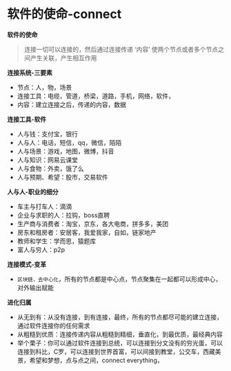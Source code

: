 # 软件的使命-connect

**软件的使命**

> 连接一切可以连接的，然后通过连接传递 ‘内容’ 使两个节点或者多个节点之间产生关联，产生相互作用

**连接系统-三要素**

* 节点：人，物，场景
* 连接工具：电缆，管道，桥梁，道路，手机，网络，软件，
* 内容：建立连接之后，传递的内容，数据

**连接工具-软件**

* 人与钱：支付宝，银行
* 人与人：电话，短信，qq，微信，陌陌
* 人与场景：游戏，地图，微博，抖音
* 人与知识：网易云课堂
* 人与食物：外卖，饿了么
* 人与预期、希望：股市，交易软件

**人与人-职业的细分**

* 车主与打车人：滴滴
* 企业与求职的人：拉钩，boss直聘
* 生产商与消费者：淘宝，京东，各大电商，拼多多，美团
* 房东和租房者：安居客，我爱我家，自如，链家地产
* 教师和学生：学而思，猿题库
* 富人与穷人：p2p

**连接模式-变革**

* `区块链，去中心化`，所有的节点都是中心点，节点聚集在一起都可以形成中心，对外输出赋能

**进化归属**

* 从无到有：从没有连接，到有连接，最终，所有的节点都尽可能的建立连接，通过软件连接你的任何需求
* 从粗糙到优质：连接传递内容从粗糙到精细，垂直化，到最优质，最经典内容
* 举个栗子：你可以通过软件连接到总统，可以连接到分文没有的穷光蛋，可以连接到科比，C罗，可以连接到世界首富，可以间接到教堂，公交车，西藏美景，希望和梦想，点与点之间，connect everything，

